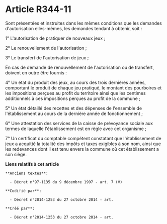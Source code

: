 # Article R344-11

Sont présentées et instruites dans les mêmes conditions que les demandes d'autorisation elles-mêmes, les demandes tendant à
obtenir, soit :

1° L'autorisation de pratiquer de nouveaux jeux ;

2° Le renouvellement de l'autorisation ;

3° Le transfert de l'autorisation de jeux ;

En cas de demande de renouvellement de l'autorisation ou de transfert, doivent en outre être fournis :

4° Un état du produit des jeux, au cours des trois dernières années, comportant le produit de chaque jeu pratiqué, le montant
des pourboires et les impositions perçues au profit du territoire ainsi que les centimes additionnels à ces impositions
perçues au profit de la commune ;

5° Un état détaillé des recettes et des dépenses de l'ensemble de l'établissement au cours de la dernière année de
fonctionnement ;

6° Une attestation des services de la caisse de prévoyance sociale aux termes de laquelle l'établissement est en règle avec
cet organisme ;

7° Un certificat du comptable compétent constatant que l'établissement de jeux a acquitté la totalité des impôts et taxes
exigibles à son nom, ainsi que les redevances dont il est tenu envers la commune où cet établissement a son siège.

**Liens relatifs à cet article**

	**Anciens textes**:

	  - Décret n°97-1135 du 9 décembre 1997 - art. 7 (V)

	**Codifié par**:

	  - Décret n°2014-1253 du 27 octobre 2014 - art.

	**Créé par**:

	  - Décret n°2014-1253 du 27 octobre 2014 - art.
